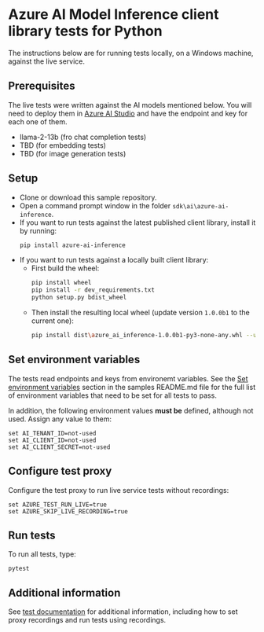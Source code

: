 # Azure AI Model Inference client library tests for Python

The instructions below are for running tests locally, on a Windows machine, against the live service.

## Prerequisites

The live tests were written against the AI models mentioned below. You will need to deploy them in [Azure AI Studio](https://ai.azure.com/) and have the endpoint and key for each one of them.

- llama-2-13b (fro chat completion tests)
- TBD (for embedding tests)
- TBD (for image generation tests)

## Setup

* Clone or download this sample repository.
* Open a command prompt window in the folder `sdk\ai\azure-ai-inference`.
* If you want to run tests against the latest published client library, install it by running:
   ```bash
   pip install azure-ai-inference
   ```
* If you want to run tests against a locally built client library:
    * First build the wheel:
        ```bash
        pip install wheel
        pip install -r dev_requirements.txt
        python setup.py bdist_wheel
        ```
    * Then install the resulting local wheel (update version `1.0.0b1` to the current one):
        ```bash
        pip install dist\azure_ai_inference-1.0.0b1-py3-none-any.whl --user --force-reinstall
        ```

## Set environment variables

The tests read endpoints and keys from environemt variables. See the [Set environment variables](https://github.com/Azure/azure-sdk-for-python/blob/main/sdk/ai/azure-ai-inference/samples/README.md#set-environment-variables) section in the samples README.md file for the full list of environment variables that need to be set for all tests to pass.

In addition, the following environment values **must be** defined, although not used. Assign any value to them:
```
set AI_TENANT_ID=not-used
set AI_CLIENT_ID=not-used
set AI_CLIENT_SECRET=not-used
```

## Configure test proxy

Configure the test proxy to run live service tests without recordings:
```
set AZURE_TEST_RUN_LIVE=true
set AZURE_SKIP_LIVE_RECORDING=true
```

## Run tests

To run all tests, type:
```
pytest
```

## Additional information

See [test documentation](https://github.com/Azure/azure-sdk-for-python/blob/main/doc/dev/tests.md) for additional information, including how to set proxy recordings and run tests using recordings.
